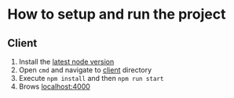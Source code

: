 # How to setup and run the project

## Client

1. Install the [latest node version](https://nodejs.org/en/)
2. Open `cmd` and navigate to [client](./client) directory
3. Execute `npm install` and then `npm run start `
4. Brows [localhost:4000](http://localhost:4000/)
